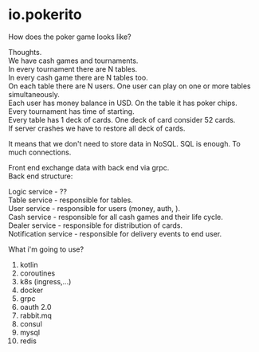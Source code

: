 # io.pokerito
How does the poker game looks like?

Thoughts. <br>
We have cash games and tournaments. <br> 
In every tournament there are N tables. <br> 
In every cash game there are N tables too. <br> 
On each table there are N users. One user can play on one or more tables simultaneously. <br> 
Each user has money balance in USD. On the table it has poker chips. <br>
Every tournament has time of starting. <br>
Every table has 1 deck of cards. One deck of card consider 52 cards. <br>
If server crashes we have to restore all deck of cards. <br>

It means that we don't need to store data in NoSQL. SQL is enough. To much connections. <br>

Front end exchange data with back end via grpc. <br>
Back end structure: <br>

Logic service - ?? <br>
Table service - responsible for tables. <br>
User service - responsible for users (money, auth, ). <br>
Cash service - responsible for all cash games and their life cycle. <br>
Dealer service - responsible for distribution of cards. <br>
Notification service - responsible for delivery events to end user. <br>

What i'm going to use?
1. kotlin
2. coroutines
3. k8s (ingress,...)
4. docker
5. grpc
6. oauth 2.0
7. rabbit.mq
8. consul
9. mysql
10. redis
